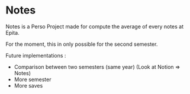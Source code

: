 # Notes
Notes is a Perso Project made for compute the average of every notes at Epita. 

For the moment, this in only possible for the second semester.

Future implementations :

- Comparison between two semesters (same year) (Look at Notion => Notes)
- More semester
- More saves
